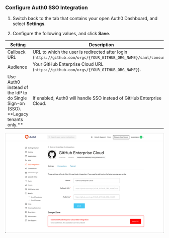 ### Configure Auth0 SSO Integration

1. Switch back to the tab that contains your open Auth0 Dashboard, and select **Settings**.

2. Configure the following values, and click **Save**.

<table class="table">
    <thead>
        <tr>
            <th><strong>Setting</strong></th>
            <th><strong>Description</strong></th>
        </tr>
    </thead>
    <tbody>
        <tr>
            <td>Callback URL</td>
            <td>URL to which the user is redirected after login (<code>https://github.com/orgs/{YOUR_GITHUB_ORG_NAME}/saml/consume</code>).</td>
        </tr>
        <tr>
            <td>Audience</td>
            <td>Your GitHub Enterprise Cloud URL (<code>https://github.com/orgs/{YOUR_GITHUB_ORG_NAME}</code>).</td>
        </tr>
        <tr>
            <td>Use Auth0 instead of the IdP to do Single Sign-on (SSO). **Legacy tenants only.**</td>
            <td>If enabled, Auth0 will handle SSO instead of GitHub Enterprise Cloud.</td>
        </tr>
    </tbody>
</table>

![Configure SSO Integration](/media/articles/dashboard/sso-integrations/settings-github-enterprise-cloud.png)

